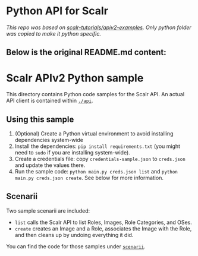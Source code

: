 # Python API for Scalr

<em>This repo was based on [scalr-tutorials/apiv2-examples](https://github.com/scalr-tutorials/apiv2-examples.git). Only python folder was copied to make it python specific.</em>

## Below is the original README.md content:

Scalr APIv2 Python sample
=========================

This directory contains Python code samples for the Scalr API. An actual API client is contained within [`./api`](./api).

Using this sample
-----------------

  1. (Optional) Create a Python virtual environment to avoid installing dependencies system-wide
  2. Install the dependencies: `pip install requirements.txt` (you might need to `sudo` if you are installing system-wide).
  3. Create a credentials file: copy `credentials-sample.json` to `creds.json` and update the values there.
  4. Run the sample code: `python main.py creds.json list` and `python main.py creds.json create`. See below for more information.
 
 
Scenarii
--------

Two sample scenarii are included:

  + `list` calls the Scalr API to list Roles, Images, Role Categories, and OSes.
  + `create` creates an Image and a Role, associates the Image with the Role, and then cleans up by undoing everything
    it did.
    
You can find the code for those samples under [`scenarii`](./scenarii).
